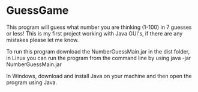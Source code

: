 # GuessGame
This program will guess what number you are thinking (1-100) in 7 guesses or less!
This is my first project working with Java GUI's, if there are any mistakes please let me know.

To run this program download the NumberGuessMain.jar in the dist folder, in Linux you can run the program from the command line by using
java -jar NumberGuessMain.jar

In Windows, download and install Java on your machine and then open the program using Java. 
